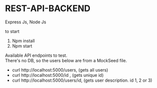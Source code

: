 # REST-API-BACKEND
Express Js, Node Js

to start

1. Npm install
2. Npm start

Available API endpoints to test.<br>
There's no DB, so the users below are from a MockSeed file.

- curl http://localhost:5000/users, (gets all users)
- curl http://localhost:5000/id , (gets unique id)
- curl http://localhost:5000/users/id, (gets user description. id 1, 2 or 3)

